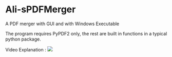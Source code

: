 # Ali-sPDFMerger
A PDF merger with GUI and with Windows Executable 



The program requires PyPDF2 only, the rest are built in functions in a typical python package. 

Video Explanation : 
![](https://github.com/iamAliAsgharKhan/Ali-sPDFMerger/blob/master/explanation.gif)
